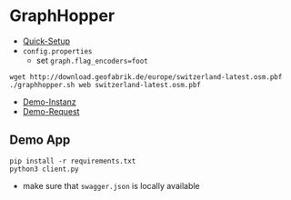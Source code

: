 # GraphHopper

* [Quick-Setup](https://github.com/graphhopper/graphhopper/blob/master/docs/core/quickstart-from-source.md)
* `config.properties`
  * set `graph.flag_encoders=foot`

```
wget http://download.geofabrik.de/europe/switzerland-latest.osm.pbf
./graphhopper.sh web switzerland-latest.osm.pbf
```
* [Demo-Instanz](http://localhost:8989)
* [Demo-Request](http://localhost:8989/route?point=47.366353,8.544976&point=47.365888,8.54709&type=json&locale=de&vehicle=foot&weighting=fastest&elevation=false&points_encoded=false&instructions=false&key=)

## Demo App

```
pip install -r requirements.txt
python3 client.py
```
* make sure that `swagger.json` is locally available
